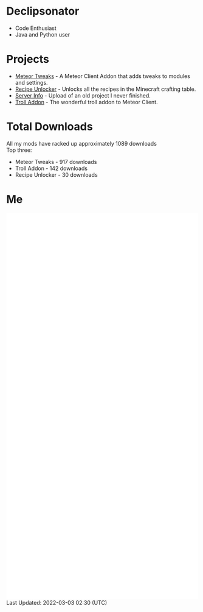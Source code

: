 # Declipsonator
- Code Enthusiast
- Java and Python user
# Projects
- [Meteor Tweaks](https://github.com/Declipsonator/Meteor-Tweaks) - A Meteor Client Addon that adds tweaks to modules and settings.
- [Recipe Unlocker](https://github.com/Declipsonator/Recipe-Unlocker) - Unlocks all the recipes in the Minecraft crafting table.
- [Server Info](https://github.com/Declipsonator/Server-Info) - Upload of an old project I never finished.
- [Troll Addon](https://github.com/Declipsonator/Troll-Addon) - The wonderful troll addon to Meteor Client.


# Total Downloads
All my mods have racked up approximately 1089 downloads \
Top three:
- Meteor Tweaks - 917 downloads  
- Troll Addon - 142 downloads  
- Recipe Unlocker - 30 downloads  


# Me
<img align="center" src="/github-metrics.svg" alt="Metrics">
Last Updated: 2022-03-03 02:30 (UTC)
